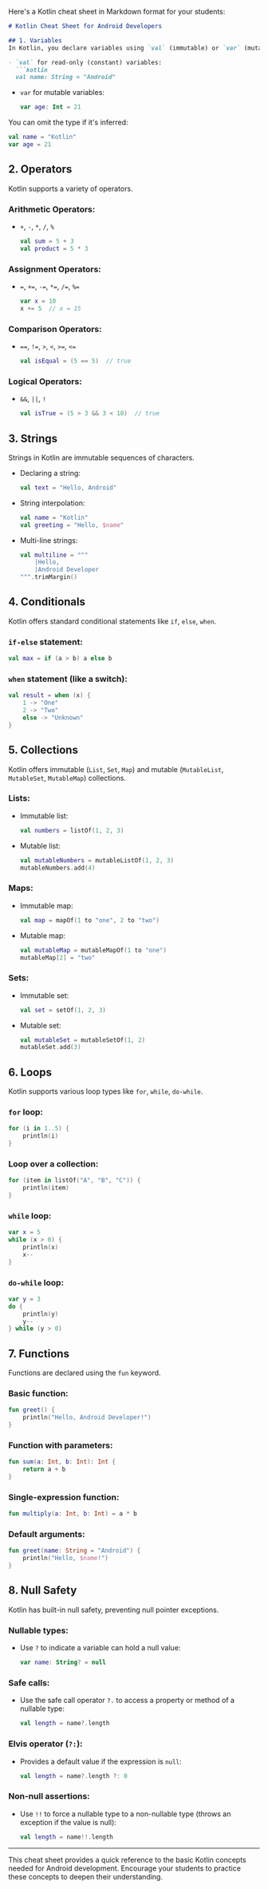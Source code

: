Here's a Kotlin cheat sheet in Markdown format for your students:

```markdown
# Kotlin Cheat Sheet for Android Developers

## 1. Variables
In Kotlin, you declare variables using `val` (immutable) or `var` (mutable).

- `val` for read-only (constant) variables:
  ```kotlin
  val name: String = "Android"
  ```

- `var` for mutable variables:
  ```kotlin
  var age: Int = 21
  ```

You can omit the type if it's inferred:
```kotlin
val name = "Kotlin"
var age = 21
```

## 2. Operators
Kotlin supports a variety of operators.

### Arithmetic Operators:
- `+`, `-`, `*`, `/`, `%`
  ```kotlin
  val sum = 5 + 3
  val product = 5 * 3
  ```

### Assignment Operators:
- `=`, `+=`, `-=`, `*=`, `/=`, `%=`
  ```kotlin
  var x = 10
  x += 5  // x = 15
  ```

### Comparison Operators:
- `==`, `!=`, `>`, `<`, `>=`, `<=`
  ```kotlin
  val isEqual = (5 == 5)  // true
  ```

### Logical Operators:
- `&&`, `||`, `!`
  ```kotlin
  val isTrue = (5 > 3 && 3 < 10)  // true
  ```

## 3. Strings
Strings in Kotlin are immutable sequences of characters.

- Declaring a string:
  ```kotlin
  val text = "Hello, Android"
  ```

- String interpolation:
  ```kotlin
  val name = "Kotlin"
  val greeting = "Hello, $name"
  ```

- Multi-line strings:
  ```kotlin
  val multiline = """
      |Hello,
      |Android Developer
  """.trimMargin()
  ```

## 4. Conditionals
Kotlin offers standard conditional statements like `if`, `else`, `when`.

### `if-else` statement:
```kotlin
val max = if (a > b) a else b
```

### `when` statement (like a switch):
```kotlin
val result = when (x) {
    1 -> "One"
    2 -> "Two"
    else -> "Unknown"
}
```

## 5. Collections
Kotlin offers immutable (`List`, `Set`, `Map`) and mutable (`MutableList`, `MutableSet`, `MutableMap`) collections.

### Lists:
- Immutable list:
  ```kotlin
  val numbers = listOf(1, 2, 3)
  ```

- Mutable list:
  ```kotlin
  val mutableNumbers = mutableListOf(1, 2, 3)
  mutableNumbers.add(4)
  ```

### Maps:
- Immutable map:
  ```kotlin
  val map = mapOf(1 to "one", 2 to "two")
  ```

- Mutable map:
  ```kotlin
  val mutableMap = mutableMapOf(1 to "one")
  mutableMap[2] = "two"
  ```

### Sets:
- Immutable set:
  ```kotlin
  val set = setOf(1, 2, 3)
  ```

- Mutable set:
  ```kotlin
  val mutableSet = mutableSetOf(1, 2)
  mutableSet.add(3)
  ```

## 6. Loops
Kotlin supports various loop types like `for`, `while`, `do-while`.

### `for` loop:
```kotlin
for (i in 1..5) {
    println(i)
}
```

### Loop over a collection:
```kotlin
for (item in listOf("A", "B", "C")) {
    println(item)
}
```

### `while` loop:
```kotlin
var x = 5
while (x > 0) {
    println(x)
    x--
}
```

### `do-while` loop:
```kotlin
var y = 3
do {
    println(y)
    y--
} while (y > 0)
```

## 7. Functions
Functions are declared using the `fun` keyword.

### Basic function:
```kotlin
fun greet() {
    println("Hello, Android Developer!")
}
```

### Function with parameters:
```kotlin
fun sum(a: Int, b: Int): Int {
    return a + b
}
```

### Single-expression function:
```kotlin
fun multiply(a: Int, b: Int) = a * b
```

### Default arguments:
```kotlin
fun greet(name: String = "Android") {
    println("Hello, $name!")
}
```

## 8. Null Safety
Kotlin has built-in null safety, preventing null pointer exceptions.

### Nullable types:
- Use `?` to indicate a variable can hold a null value:
  ```kotlin
  var name: String? = null
  ```

### Safe calls:
- Use the safe call operator `?.` to access a property or method of a nullable type:
  ```kotlin
  val length = name?.length
  ```

### Elvis operator (`?:`):
- Provides a default value if the expression is `null`:
  ```kotlin
  val length = name?.length ?: 0
  ```

### Non-null assertions:
- Use `!!` to force a nullable type to a non-nullable type (throws an exception if the value is null):
  ```kotlin
  val length = name!!.length
  ```

---

This cheat sheet provides a quick reference to the basic Kotlin concepts needed for Android development. Encourage your students to practice these concepts to deepen their understanding.
